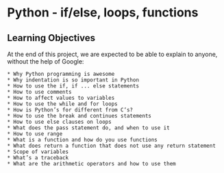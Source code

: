 
# Python - if/else, loops, functions

## Learning Objectives

At the end of this project, we are expected to be able to explain to anyone, without the help of Google:

    * Why Python programming is awesome
    * Why indentation is so important in Python
    * How to use the if, if ... else statements
    * How to use comments
    * How to affect values to variables
    * How to use the while and for loops
    * How is Python’s for different from C‘s?
    * How to use the break and continues statements
    * How to use else clauses on loops
    * What does the pass statement do, and when to use it
    * How to use range
    * What is a function and how do you use functions
    * What does return a function that does not use any return statement
    * Scope of variables
    * What’s a traceback
    * What are the arithmetic operators and how to use them
